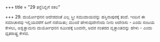 +++
title = "29 ತನ್ದೆನಿಲ್ಲಿಗೆ ಸಕಲ"

+++
29. ದುರ್ಯೋಧನನ ಆದೇಶದಂತೆ ಎಲ್ಲ ಸ್ತ್ರೀ ಸಮುದಾಯವನ್ನು ಹಸ್ತಿನಾಪುರಕ್ಕೆ ತಂದೆ. ಇಂದಿನ ಈ ಸಮಾಚಾರವು ಇಲ್ಲಿಯವರೆಗೆ ಹೀಗೆ ನಡೆಯಿತು; ಮುಂದೆ ಹೇಳುವುದೇನೆಂದು ನೀನು ಆದೇಶಿಸು - ಎಂದು ಸಂಜಯ ಕೇಳಲು, ಅಶ್ವತ್ಥಾಮನು ದುರ್ಯೋಧನನ ಸಮೀಪಕ್ಕೆ ಬಂದನೇ, ಅದರ ನಂತರದ ವೃತ್ತಾಂತವನ್ನು ಹೇಳು - ಎಂದು ಧೃತರಾಷ್ಟ್ರ ಕೇಳಿದ.